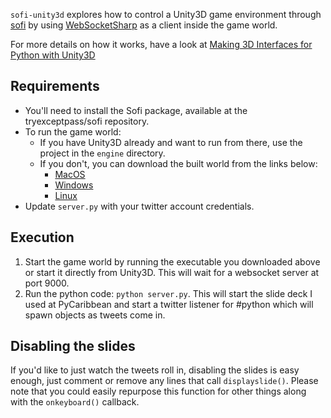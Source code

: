 `sofi-unity3d` explores how to control a Unity3D game environment through [sofi](https://www.github.com/tryexceptpass/sofi) by using [WebSocketSharp](https://github.com/sta/websocket-sharp) as a client inside the game world.

For more details on how it works, have a look at [Making 3D Interfaces for Python with Unity3D](https://medium.com/@tryexceptpass/user-interfaces-with-unity3d-and-python-eb2e7744518a)

## Requirements
* You'll need to install the Sofi package, available at the tryexceptpass/sofi repository.
* To run the game world:
  * If you have Unity3D already and want to run from there, use the project in the `engine` directory.
  * If you don't, you can download the built world from the links below:
    * [MacOS](https://s3.amazonaws.com/tryexceptpass/sofi3d.app.zip)
    * [Windows](https://s3.amazonaws.com/tryexceptpass/sofi3d.exe)
    * [Linux](https://s3.amazonaws.com/tryexceptpass/sofi3d.x86.zip)
* Update `server.py` with your twitter account credentials.

## Execution
1. Start the game world by running the executable you downloaded above or start it directly from Unity3D. This will wait for a websocket server at port 9000.
2. Run the python code: `python server.py`. This will start the slide deck I used at PyCaribbean and start a twitter listener for #python which will spawn objects as tweets come in.

## Disabling the slides
If you'd like to just watch the tweets roll in, disabling the slides is easy enough, just comment or remove any lines that call `displayslide()`. Please note that you could easily repurpose this function for other things along with the `onkeyboard()` callback.

